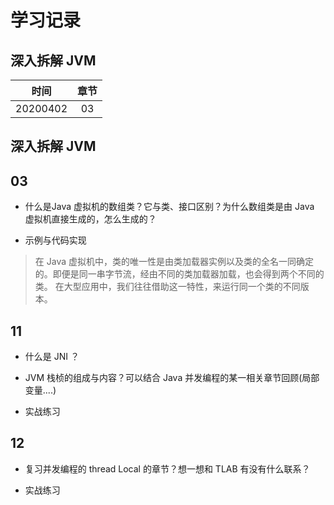 学习记录
====


## 深入拆解 JVM

时间|章节|
:----:|:----:|
20200402|03


##  深入拆解 JVM


## 03

- 什么是Java 虚拟机的数组类？它与类、接口区别？为什么数组类是由 Java 虚拟机直接生成的，怎么生成的？

- 示例与代码实现

> 在 Java 虚拟机中，类的唯一性是由类加载器实例以及类的全名一同确定的。即便是同一串字节流，经由不同的类加载器加载，也会得到两个不同的类。
>  在大型应用中，我们往往借助这一特性，来运行同一个类的不同版本。

## 11

- 什么是 JNI ？

- JVM 栈桢的组成与内容？可以结合 Java 并发编程的某一相关章节回顾(局部变量....)

- 实战练习

## 12

- 复习并发编程的 thread Local 的章节？想一想和 TLAB 有没有什么联系？

- 实战练习